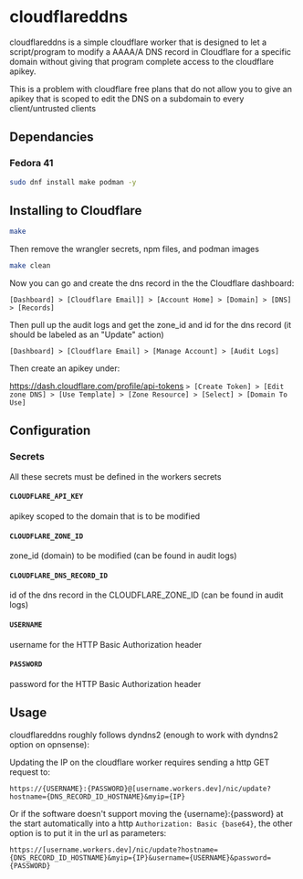 # cloudflareddns

cloudflareddns is a simple cloudflare worker that is designed to let a script/program to modify a AAAA/A DNS record in Cloudflare for a specific domain without giving that program complete access to the cloudflare apikey.

This is a problem with cloudflare free plans that do not allow you to give an apikey that is scoped to edit the DNS on a subdomain to every client/untrusted clients

## Dependancies

### Fedora 41
```sh
sudo dnf install make podman -y
```

## Installing to Cloudflare
```sh
make
```

Then remove the wrangler secrets, npm files, and podman images
```sh
make clean
```

Now you can go and create the dns record in the the Cloudflare dashboard:

```[Dashboard] > [Cloudflare Email]] > [Account Home] > [Domain] > [DNS] > [Records]```

Then pull up the audit logs and get the zone_id and id for the dns record (it should be labeled as an "Update" action)

```[Dashboard] > [Cloudflare Email] > [Manage Account] > [Audit Logs]```

Then create an apikey under:

https://dash.cloudflare.com/profile/api-tokens ```> [Create Token] > [Edit zone DNS] > [Use Template] > [Zone Resource] > [Select] > [Domain To Use]```

## Configuration

### Secrets
All these secrets must be defined in the workers secrets

#### ```CLOUDFLARE_API_KEY```
apikey scoped to the domain that is to be modified

#### ```CLOUDFLARE_ZONE_ID```
zone_id (domain) to be modified (can be found in audit logs)

#### ```CLOUDFLARE_DNS_RECORD_ID```
id of the dns record in the CLOUDFLARE_ZONE_ID (can be found in audit logs)

#### ```USERNAME```
username for the HTTP Basic Authorization header

#### ```PASSWORD```
password for the HTTP Basic Authorization header

## Usage

cloudflareddns roughly follows dyndns2 (enough to work with dyndns2 option on opnsense):

Updating the IP on the cloudflare worker requires sending a http GET request to:
```
https://{USERNAME}:{PASSWORD}@[username.workers.dev]/nic/update?hostname={DNS_RECORD_ID_HOSTNAME}&myip={IP}
```

Or if the software doesn't support moving the {username}:{password} at the start automatically into a http ```Authorization: Basic {base64}```, the other option is to put it in the url as parameters:
```
https://[username.workers.dev]/nic/update?hostname={DNS_RECORD_ID_HOSTNAME}&myip={IP}&username={USERNAME}&password={PASSWORD}
```
